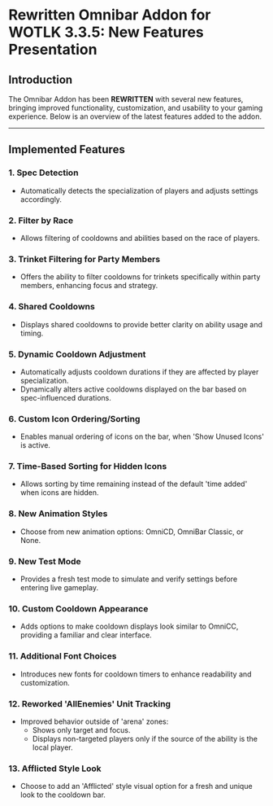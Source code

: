# Rewritten Omnibar Addon for WOTLK 3.3.5: New Features Presentation

## Introduction
The Omnibar Addon has been **REWRITTEN** with several new features, bringing improved functionality, customization, and usability to your gaming experience. Below is an overview of the latest features added to the addon.

---

## Implemented Features

### 1. Spec Detection
- Automatically detects the specialization of players and adjusts settings accordingly.

### 2. Filter by Race
- Allows filtering of cooldowns and abilities based on the race of players.

### 3. Trinket Filtering for Party Members
- Offers the ability to filter cooldowns for trinkets specifically within party members, enhancing focus and strategy.

### 4. Shared Cooldowns
- Displays shared cooldowns to provide better clarity on ability usage and timing.

### 5. Dynamic Cooldown Adjustment
- Automatically adjusts cooldown durations if they are affected by player specialization.
- Dynamically alters active cooldowns displayed on the bar based on spec-influenced durations.

### 6. Custom Icon Ordering/Sorting
- Enables manual ordering of icons on the bar, when 'Show Unused Icons' is active.

### 7. Time-Based Sorting for Hidden Icons
- Allows sorting by time remaining instead of the default 'time added' when icons are hidden.

### 8. New Animation Styles
- Choose from new animation options: OmniCD, OmniBar Classic, or None.

### 9. New Test Mode
- Provides a fresh test mode to simulate and verify settings before entering live gameplay.

### 10. Custom Cooldown Appearance
- Adds options to make cooldown displays look similar to OmniCC, providing a familiar and clear interface.

### 11. Additional Font Choices
- Introduces new fonts for cooldown timers to enhance readability and customization.

### 12. Reworked 'AllEnemies' Unit Tracking
- Improved behavior outside of 'arena' zones:
  - Shows only target and focus.
  - Displays non-targeted players only if the source of the ability is the local player.

### 13. Afflicted Style Look
- Choose to add an 'Afflicted' style visual option for a fresh and unique look to the cooldown bar.


